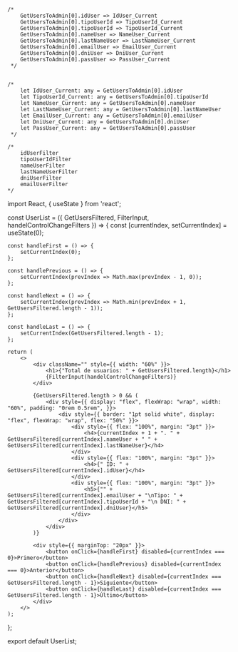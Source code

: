 
    /* 
        GetUsersToAdmin[0].idUser => IdUser_Current
        GetUsersToAdmin[0].tipoUserId => TipoUserId_Current
        GetUsersToAdmin[0].tipoUserId => TipoUserId_Current
        GetUsersToAdmin[0].nameUser => NameUser_Current
        GetUsersToAdmin[0].lastNameUser => LastNameUser_Current
        GetUsersToAdmin[0].emailUser => EmailUser_Current
        GetUsersToAdmin[0].dniUser => DniUser_Current
        GetUsersToAdmin[0].passUser => PassUser_Current
     */


    /* 
        let IdUser_Current: any = GetUsersToAdmin[0].idUser
        let TipoUserId_Current: any = GetUsersToAdmin[0].tipoUserId
        let NameUser_Current: any = GetUsersToAdmin[0].nameUser
        let LastNameUser_Current: any = GetUsersToAdmin[0].lastNameUser
        let EmailUser_Current: any = GetUsersToAdmin[0].emailUser
        let DniUser_Current: any = GetUsersToAdmin[0].dniUser
        let PassUser_Current: any = GetUsersToAdmin[0].passUser
     */
     
    /* 
        idUserFilter
        tipoUserIdFilter
        nameUserFilter
        lastNameUserFilter
        dniUserFilter
        emailUserFilter
    */

import React, { useState } from 'react';

const UserList = ({ GetUsersFiltered, FilterInput, handelControlChangeFilters }) => {
    const [currentIndex, setCurrentIndex] = useState(0);
    
    const handleFirst = () => {
        setCurrentIndex(0);
    };

    const handlePrevious = () => {
        setCurrentIndex(prevIndex => Math.max(prevIndex - 1, 0));
    };

    const handleNext = () => {
        setCurrentIndex(prevIndex => Math.min(prevIndex + 1, GetUsersFiltered.length - 1));
    };

    const handleLast = () => {
        setCurrentIndex(GetUsersFiltered.length - 1);
    };

    return (
        <>
            <div className="" style={{ width: "60%" }}>
                <h1>{"Total de usuarios: " + GetUsersFiltered.length}</h1>
                {FilterInput(handelControlChangeFilters)}
            </div>

            {GetUsersFiltered.length > 0 && (
                <div style={{ display: "flex", flexWrap: "wrap", width: "60%", padding: "0rem 0.5rem", }}>
                    <div style={{ border: "1pt solid white", display: "flex", flexWrap: "wrap", flex: "50%" }}>
                        <div style={{ flex: "100%", margin: "3pt" }}>
                            <h4>{currentIndex + 1 + ". " + GetUsersFiltered[currentIndex].nameUser + " " + GetUsersFiltered[currentIndex].lastNameUser}</h4>
                        </div>
                        <div style={{ flex: "100%", margin: "3pt" }}>
                            <h4>{" ID: " + GetUsersFiltered[currentIndex].idUser}</h4>
                        </div>
                        <div style={{ flex: "100%", margin: "3pt" }}>
                            <h5>{"" + GetUsersFiltered[currentIndex].emailUser + "\nTipo: " + GetUsersFiltered[currentIndex].tipoUserId + "\n DNI: " + GetUsersFiltered[currentIndex].dniUser}</h5>
                        </div>
                    </div>
                </div>
            )}

            <div style={{ marginTop: "20px" }}>
                <button onClick={handleFirst} disabled={currentIndex === 0}>Primero</button>
                <button onClick={handlePrevious} disabled={currentIndex === 0}>Anterior</button>
                <button onClick={handleNext} disabled={currentIndex === GetUsersFiltered.length - 1}>Siguiente</button>
                <button onClick={handleLast} disabled={currentIndex === GetUsersFiltered.length - 1}>Último</button>
            </div>
        </>
    );
};

export default UserList;
